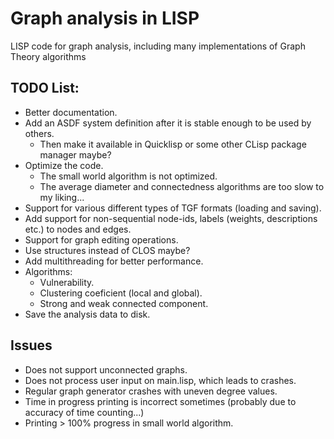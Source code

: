 # Graph analysis in LISP

LISP code for graph analysis, including many implementations of Graph Theory algorithms

## TODO List:

- Better documentation.
- Add an ASDF system definition after it is stable enough to be used by others.
    - Then make it available in Quicklisp or some other CLisp package manager maybe?
- Optimize the code.
    - The small world algorithm is not optimized.
    - The average diameter and connectedness algorithms are too slow to my liking...
- Support for various different types of TGF formats (loading and saving).
- Add support for non-sequential node-ids, labels (weights, descriptions etc.) to nodes and edges.
- Support for graph editing operations.
- Use structures instead of CLOS maybe?
- Add multithreading for better performance.
- Algorithms:
    - Vulnerability.
    - Clustering coeficient (local and global).
    - Strong and weak connected component.
- Save the analysis data to disk.

## Issues

- Does not support unconnected graphs.
- Does not process user input on main.lisp, which leads to crashes.
- Regular graph generator crashes with uneven degree values.
- Time in progress printing is incorrect sometimes (probably due to accuracy of time counting...)
- Printing > 100% progress in small world algorithm.
